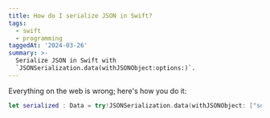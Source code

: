 ```yaml
---
title: How do I serialize JSON in Swift?
tags:
  - swift
  - programming
taggedAt: '2024-03-26'
summary: >-
  Serialize JSON in Swift with
  `JSONSerialization.data(withJSONObject:options:)`.
---
```


Everything on the web is wrong; here's how you do it:

```swift
let serialized : Data = try!JSONSerialization.data(withJSONObject: ["someKey": "someValue"], options: []);
```
